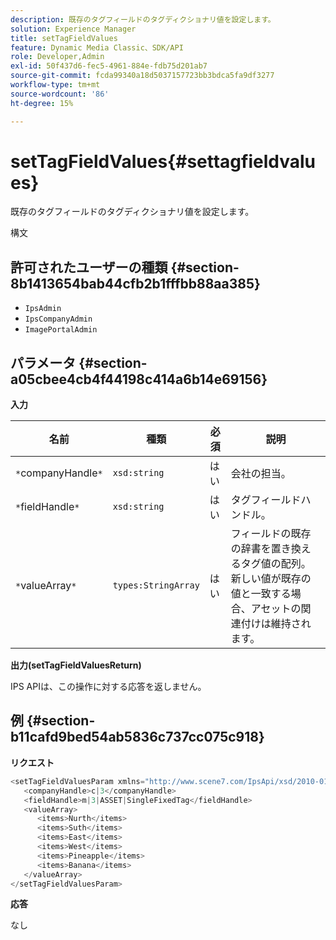 ```yaml
---
description: 既存のタグフィールドのタグディクショナリ値を設定します。
solution: Experience Manager
title: setTagFieldValues
feature: Dynamic Media Classic、SDK/API
role: Developer,Admin
exl-id: 50f437d6-fec5-4961-884e-fdb75d201ab7
source-git-commit: fcda99340a18d5037157723bb3bdca5fa9df3277
workflow-type: tm+mt
source-wordcount: '86'
ht-degree: 15%

---
```


# setTagFieldValues{#settagfieldvalues}

既存のタグフィールドのタグディクショナリ値を設定します。

構文

## 許可されたユーザーの種類 {#section-8b1413654bab44cfb2b1fffbb88aa385}

* `IpsAdmin`
* `IpsCompanyAdmin`
* `ImagePortalAdmin`

## パラメータ {#section-a05cbee4cb4f44198c414a6b14e69156}

**入力**

| 名前 | 種類 | 必須 | 説明 |
|---|---|---|---|
| `*`companyHandle`*` | `xsd:string` | はい | 会社の担当。 |
| `*`fieldHandle`*` | `xsd:string` | はい | タグフィールドハンドル。 |
| `*`valueArray`*` | `types:StringArray` | はい | フィールドの既存の辞書を置き換えるタグ値の配列。 新しい値が既存の値と一致する場合、アセットの関連付けは維持されます。 |

**出力(setTagFieldValuesReturn)**

IPS APIは、この操作に対する応答を返しません。

## 例 {#section-b11cafd9bed54ab5836c737cc075c918}

**リクエスト**

```java
<setTagFieldValuesParam xmlns="http://www.scene7.com/IpsApi/xsd/2010-01-31">
   <companyHandle>c|3</companyHandle>
   <fieldHandle>m|3|ASSET|SingleFixedTag</fieldHandle>
   <valueArray>
      <items>Nurth</items>
      <items>Suth</items>
      <items>East</items>
      <items>West</items>
      <items>Pineapple</items>
      <items>Banana</items>
   </valueArray>
</setTagFieldValuesParam>
```

**応答**

なし
